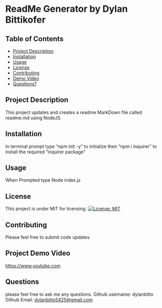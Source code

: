 
  # ReadMe Generator by Dylan Bittikofer
  ## Table of Contents
  * [Project Description](#project-description)
  * [Installation](#installation)
  * [Usage](#usage)
  * [License](#license)
  * [Contributing](#contributing)
  * [Demo Video](#Project-Demo-Video)
  * [Questions?](#questions)
  ## Project Description
  This project updates and creates a readme MarkDown file called readme.md using NodeJS
  ## Installation
  In terminal prompt type “npm init -y” to initialize then “npm i inquirer” to install the required “inquirer package”
  ## Usage
  When Prompted type Node index.js
  ## License
  This project is under MIT for licensing.
  [![License: MIT](https://img.shields.io/badge/License-MIT-yellow.svg)](https://opensource.org/licenses/MIT)
  ## Contributing
  Please feel free to submit code updates
  ## Project Demo Video
  https://www.youtube.com
  ## Questions
  please feel free to ask me any questions.
  Github username: dylanbitto
  Github Email: <dylanbitto5425@gmail.com>
  